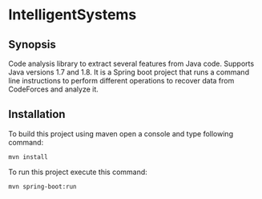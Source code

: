 # IntelligentSystems

## Synopsis
Code analysis library to extract several features from Java code. Supports Java versions 1.7 and 1.8.
It is a Spring boot project that runs a command line instructions to perform different operations to recover data from CodeForces and analyze it.

## Installation

To build this project using maven open a console and type following command:

```{r, engine='sh', maven_clean_install}
mvn install
```

To run this project execute this command:

```{r, engine='sh', maven_clean_install}
mvn spring-boot:run
```
